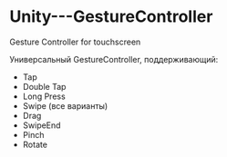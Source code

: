 # Unity---GestureController
Gesture Controller for touchscreen 

Универсальный GestureController, поддерживающий:
- Tap <br/>
- Double Tap <br/>
- Long Press <br/>
- Swipe (все варианты) <br/>
- Drag <br/>
- SwipeEnd <br/>
- Pinch <br/>
- Rotate <br/>
